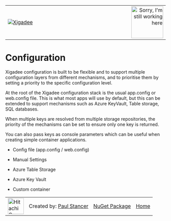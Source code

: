 ﻿<table>
<tr>
<td width="80%"><a href="../../../README.md"><img src="../../../../docs/X2a.png" alt="Xigadee"></a></td>
<td width = "*" align="right"><img src="../../../../docs/smallWIP.jpg" alt="Sorry, I'm still working here" height="100"></td>
</tr>
</table>

# Configuration

Xigadee configuration is built to be flexible and to support multiple configuration layers from different mechanisms, and to prioritise them by setting a priority to the specific configuration level.

At the root of the Xigadee configuration stack is the usual app.config or web.config file. 
This is what most apps will use by default, but this can be extended to support mechanisms such as Azure KeyVault, 
Table storage, SQL databases.

When multiple keys are resolved from multiple storage repositories, the priority of the mechanisms can be set to ensure only one key is returned.

You can also pass keys as console parameters which can be useful when creating simple container applications.

- Config file (app.config / web.config)

- Manual Settings 

- Azure Table Storage

- Azure Key Vault

- Custom container



<table><tr> 
<td><a href="http://www.hitachiconsulting.com"><img src="../../../../docs/hitachi.png" alt="Hitachi Consulting" height="50"/></a></td> 
<td>Created by: <a href="http://github.com/paulstancer">Paul Stancer</a></td>
  <td><a href="https://www.nuget.org/packages/Xigadee">NuGet Package</a></td>
  <td><a href="../../../README.md">Home</a></td>
</tr></table>
